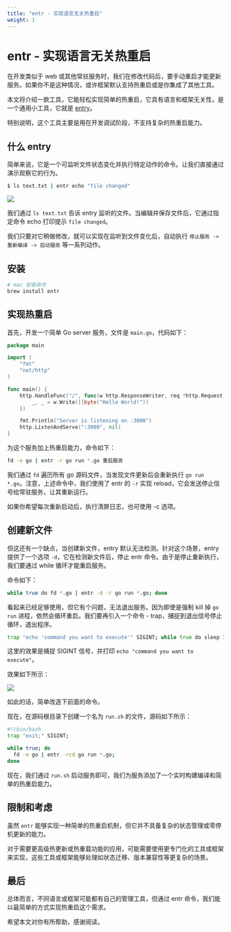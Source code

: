 ```yaml
---
title: "entr - 实现语言无关热重启"
weight: 1
---
```


# entr - 实现语言无关热重启 

在开发类似于 web 或其他常驻服务时，我们在修改代码后，要手动重启才能更新服务。如果你不是这种情况，或许框架默认支持热重启或是你集成了其他工具。

本文将介绍一款工具，它能轻松实现简单的热重启，它具有语言和框架无关性，是一个通用小工具，它就是 [entry](https://github.com/eradman/entr)。

特别说明，这个工具主要是用在开发调试阶段，不支持复杂的热重启能力。

## 什么 entry

简单来说，它是一个可监听文件状态变化并执行特定动作的命令。让我们直接通过演示观察它的行为。

```bash
$ ls text.txt | entr echo "file changed"
```

![](https://cdn.jsdelivr.net/gh/poloxue/images@2023-11/2023-11-02-high-productivity-shell-commands-part3-01.gif)

我们通过 `ls text.txt` 告诉 entry 监听的文件。当编辑并保存文件后，它通过指定命令 echo 打印提示 `file changed`。

我们只要对它稍做修改，就可以实现在监听到文件变化后，自动执行 `停止服务 -> 重新编译 -> 启动服务` 等一系列动作。

## 安装

```bash
# mac 安装命令
brew install entr
```

## 实现热重启

首先，开发一个简单 Go server 服务，文件是 `main.go`，代码如下： 

```go
package main

import (
	"fmt"
	"net/http"
)

func main() {
	http.HandleFunc("/", func(w http.ResponseWriter, req *http.Request) {
		_, _ = w.Write([]byte("Hello World!"))
	})

	fmt.Println("Server is listening on :3000")
	http.ListenAndServe(":3000", nil)
}
```

为这个服务加上热重启能力，命令如下：

```bash
fd -e go | entr -r go run *.go 重启服务
```

我们通过 `fd` 遍历所有 go 源码文件，当发现文件更新后会重新执行 `go run *.go`。注意，上述命令中，我们使用了 entr 的 `-r` 实现 reload，它会发送停止信号给常驻服务，让其重新运行。

如果你希望每次重新启动后，执行清屏日志，也可使用 -c 选项。

## 创建新文件

但这还有一个缺点，当创建新文件，entry 默认无法检测。针对这个场景，entry 提供了一个选项 `-d`，它在检测新文件后，停止 entr 命令。由于是停止重新执行，我们要通过 while 循环才能重启服务。

命令如下：

```bash
while true do fd *.go | entr -d -r go run *.go; done
```

看起来已经足够使用，但它有个问题，无法退出服务。因为即使是强制 kill 掉 `go run` 进程，依然会循环重启。我们要再引入一个命令 - trap，捕捉到退出信号停止循环，退出程序。

```zsh
trap "echo 'command you want to execute'" SIGINT; while true do sleep 10; done
```

这里的效果是捕捉 SIGINT 信号，并打印 `echo "command you want to execute"`。


效果如下所示：

![](https://cdn.jsdelivr.net/gh/poloxue/images@2023-11/2023-11-02-high-productivity-shell-commands-part3-04.gif)

如此的话，简单改造下前面的命令。

现在，在源码根目录下创建一个名为 `run.sh` 的文件，源码如下所示：


```bash
#!/bin/bash
trap "exit;" SIGINT;

while true; do
  fd -e go | entr -rcd go run *.go;
done
```

现在，我们通过 `run.sh` 启动服务即可，我们为服务添加了一个实时构建编译和简单的热重启能力。

## 限制和考虑

虽然 `entr` 能够实现一种简单的热重启机制，但它并不具备复杂的状态管理或零停机更新的能力。

对于需要更高级热更新或热重载功能的应用，可能需要使用更专门化的工具或框架来实现，这些工具或框架能够处理如状态迁移、版本兼容性等更复杂的场景。

## 最后

总体而言，不同语言或框架可能都有自己的管理工具，但通过 entr 命令，我们能以最简单的方式实现热重启这个需求。

希望本文对你有所帮助，感谢阅读。

